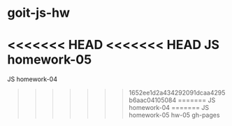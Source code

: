 # goit-js-hw

<<<<<<< HEAD
<<<<<<< HEAD
JS homework-05
=======
JS homework-04
>>>>>>> 1652ee1d2a434292091dcaa4295b6aac04105084
=======
JS homework-04
=======
JS homework-05
>>>>>>> hw-05
>>>>>>> gh-pages
